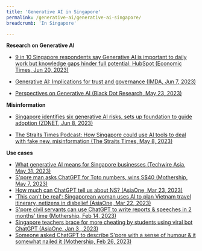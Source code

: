 ```yaml
---
title: 'Generative AI in Singapore'
permalink: /generative-ai/generative-ai-singapore/
breadcrumb: 'In Singapore'

---
```


**Research on Generative AI**

- [9 in 10 Singapore respondents say Generative AI is important to daily work but knowledge gaps hinder full potential: HubSpot (Economic Times, Jun 20, 2023)](https://ciosea.economictimes.indiatimes.com/news/next-gen-technologies/9-in-10-singapore-respondents-say-generative-ai-is-important-to-daily-work-but-knowledge-gaps-hinder-full-potential-hubspot/101106180) 

- [Generative AI: Implications for trust and governance (IMDA, Jun 7, 2023)](https://aiverifyfoundation.sg/downloads/Discussion_Paper.pdf)

- [Perspectives on Generative AI (Black Dot Research, May 23, 2023)](https://blackdotresearch.sg/generative-ai/)

  

**Misinformation**

- [Singapore identifies six generative AI risks, sets up foundation to guide adoption (ZDNET, Jun 8, 2023)](https://www.zdnet.com/article/singapore-identifies-six-generative-ai-risks-sets-up-foundation-to-guide-adoption/)

- [The Straits Times Podcast: How Singapore could use AI tools to deal with fake new, misinformation (The Straits Times, May 8, 2023)](https://open.spotify.com/episode/39dQDyKDBTO98cff2A29gO)

  

**Use cases**

- [What generative AI means for Singapore businesses (Techwire Asia, May 31, 2023)](https://techwireasia.com/2023/05/what-generative-ai-means-for-singapore-businesses/)
- [S'pore man asks ChatGPT for Toto numbers, wins S$40 (Mothership, May 7, 2023)](https://mothership.sg/2023/05/chatgpt-toto/)
- [How much can ChatGPT tell us about NS? (AsiaOne, Mar 23, 2023)](https://www.asiaone.com/digital/how-much-can-chatgpt-tell-us-about-ns)
- ['This can't be real': Singaporean woman uses AI to plan Vietnam travel itinerary, netizens in disbelief (AsiaOne, Mar 22, 2023)](https://www.asiaone.com/lifestyle/cant-be-real-singaporean-woman-uses-ai-plan-vietnam-travel-itinerary-netizens-disbelief)
- [S'pore civil servants can use ChatGPT to write reports & speeches in 2 months' time (Mothership, Feb 14, 2023)](https://mothership.sg/2023/02/singapore-civil-service-chatgpt/) 
- [Singapore teachers brace for more cheating by students using viral bot ChatGPT (AsiaOne, Jan 3 , 2023)](https://www.asiaone.com/singapore/singapore-teachers-brace-more-cheating-students-using-chatgpt?amp)
- [Someone asked ChatGPT to describe S'pore with a sense of humour & it somewhat nailed it (Mothership, Feb 26, 2023)](https://mothership.sg/2023/02/chatgpt-describes-singapore-with-humour/)